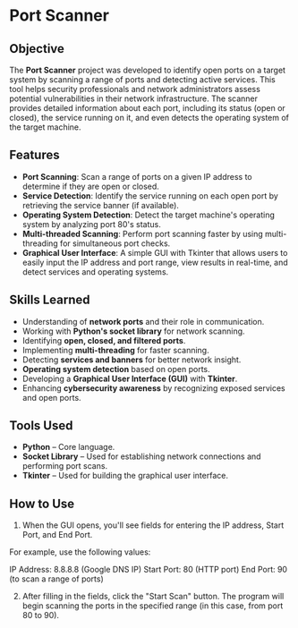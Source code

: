 # Port Scanner

## Objective  
The **Port Scanner** project was developed to identify open ports on a target system by scanning a range of ports and detecting active services. This tool helps security professionals and network administrators assess potential vulnerabilities in their network infrastructure. The scanner provides detailed information about each port, including its status (open or closed), the service running on it, and even detects the operating system of the target machine.

## Features
- **Port Scanning**: Scan a range of ports on a given IP address to determine if they are open or closed.
- **Service Detection**: Identify the service running on each open port by retrieving the service banner (if available).
- **Operating System Detection**: Detect the target machine's operating system by analyzing port 80's status.
- **Multi-threaded Scanning**: Perform port scanning faster by using multi-threading for simultaneous port checks.
- **Graphical User Interface**: A simple GUI with Tkinter that allows users to easily input the IP address and port range, view results in real-time, and detect services and operating systems.

## Skills Learned  
- Understanding of **network ports** and their role in communication.  
- Working with **Python's socket library** for network scanning.  
- Identifying **open, closed, and filtered ports**.  
- Implementing **multi-threading** for faster scanning.  
- Detecting **services and banners** for better network insight.
- **Operating system detection** based on open ports.
- Developing a **Graphical User Interface (GUI)** with **Tkinter**.
- Enhancing **cybersecurity awareness** by recognizing exposed services and open ports.

## Tools Used  
- **Python** – Core language.  
- **Socket Library** – Used for establishing network connections and performing port scans.  
- **Tkinter** – Used for building the graphical user interface.

## How to Use  

1. When the GUI opens, you'll see fields for entering the IP address, Start Port, and End Port.

  For example, use the following values:

  IP Address: 8.8.8.8 (Google DNS IP)
  Start Port: 80 (HTTP port)
  End Port: 90 (to scan a range of ports)

2. After filling in the fields, click the "Start Scan" button. The program will begin scanning the ports in the specified range (in this case, from port 80 to 90).
